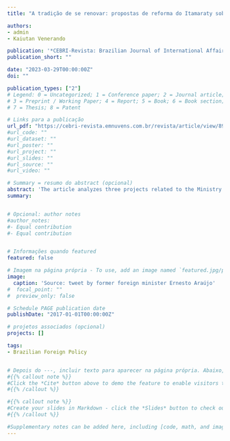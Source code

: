 ```yaml
---
title: "A tradição de se renovar: propostas de reforma do Itamaraty sob Bolsonaro"

authors:
- admin
- Kaiutan Venerando

publication: '*CEBRI-Revista: Brazilian Journal of International Affairs*'
publication_short: ""

date: "2023-03-29T00:00:00Z"
doi: ""

publication_types: ["2"]
# Legend: 0 = Uncategorized; 1 = Conference paper; 2 = Journal article;
# 3 = Preprint / Working Paper; 4 = Report; 5 = Book; 6 = Book section;
# 7 = Thesis; 8 = Patent

# Links para a publicação
url_pdf: "https://cebri-revista.emnuvens.com.br/revista/article/view/89"
#url_code: ""
#url_dataset: ""
#url_poster: ""
#url_project: ""
#url_slides: ""
#url_source: ""
#url_video: ""

# Summary = resumo do abstract (opcional)
abstract: 'The article analyzes three projects related to the Ministry of Foreign Affairs (MRE) organization and its policy throughout the Bolsonaro government: reforms proposed during Ernesto Araújo's tenure, the articulation of former ministers for the “reconstruction of Brazilian foreign policy,” and the program for a post-Bolsonaro foreign policy proposed by MRE officials. Analysis of speeches and documents reveal how, despite democratizing traits, the proposals privilege diplomats as the “natural formulators” of foreign policy.'
summary: 


# Opcional: author notes
#author_notes:
#- Equal contribution
#- Equal contribution


# Informações quando featured
featured: false

# Imagem na página própria - To use, add an image named `featured.jpg/png` to your page's folder.
image:
  caption: 'Source: tweet by former foreign minister Ernesto Araújo'
#  focal_point: ""
#  preview_only: false

# Schedule PAGE publication date
publishDate: "2017-01-01T00:00:00Z"

# projetos associados (opcional)
projects: []

tags:
- Brazilian Foreign Policy


# Depois do ---, incluir texto para aparecer na página própria. Abaixo, exemplo do tema
#{{% callout note %}}
#Click the *Cite* button above to demo the feature to enable visitors to import publication metadata into their reference management software.
#{{% /callout %}}

#{{% callout note %}}
#Create your slides in Markdown - click the *Slides* button to check out the example.
#{{% /callout %}}

#Supplementary notes can be added here, including [code, math, and images](https://wowchemy.com/docs/writing-markdown-latex/).
---
```


